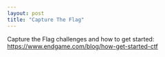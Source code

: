 ```yaml
---
layout: post
title: "Capture The Flag"
---
```

Capture the Flag challenges and how to get started: <https://www.endgame.com/blog/how-get-started-ctf> 
